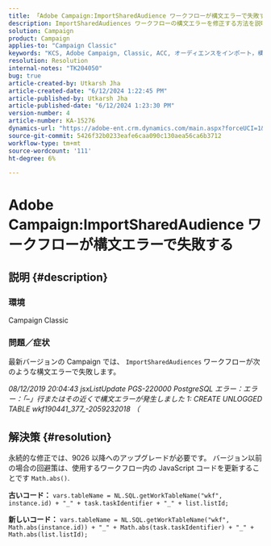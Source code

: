 ```yaml
---
title: 「Adobe Campaign:ImportSharedAudience ワークフローが構文エラーで失敗する」
description: ImportSharedAudiences ワークフローの構文エラーを修正する方法を説明します。
solution: Campaign
product: Campaign
applies-to: "Campaign Classic"
keywords: "KCS, Adobe Campaign, Classic, ACC, オーディエンスをインポート，構文エラー"
resolution: Resolution
internal-notes: "TK204050"
bug: true
article-created-by: Utkarsh Jha
article-created-date: "6/12/2024 1:22:45 PM"
article-published-by: Utkarsh Jha
article-published-date: "6/12/2024 1:23:30 PM"
version-number: 4
article-number: KA-15276
dynamics-url: "https://adobe-ent.crm.dynamics.com/main.aspx?forceUCI=1&pagetype=entityrecord&etn=knowledgearticle&id=f75670d8-be28-ef11-840a-00224808decd"
source-git-commit: 5426f32b0233eafe6caa090c130aea56ca6b3712
workflow-type: tm+mt
source-wordcount: '111'
ht-degree: 6%

---
```


# Adobe Campaign:ImportSharedAudience ワークフローが構文エラーで失敗する

## 説明 {#description}


### <b>環境</b>

Campaign Classic



### <b>問題／症状</b>

最新バージョンの Campaign では、 `ImportSharedAudiences` ワークフローが次のような構文エラーで失敗します。

*08/12/2019 20:04:43 jsxListUpdate PGS-220000 PostgreSQL エラー：エラー：「–」行またはその近くで構文エラーが発生しました 1: CREATE UNLOGGED TABLE wkf190441_377_-2059232018 （*


## 解決策 {#resolution}


永続的な修正では、9026 以降へのアップグレードが必要です。 バージョン以前の場合の回避策は、使用するワークフロー内の JavaScript コードを更新することです `Math.abs()`.

<b>古いコード：</b>
`vars.tableName = NL.SQL.getWorkTableName("wkf", instance.id) + "_" + task.taskIdentifier + "_" + list.listId;`

<b>新しいコード：</b>
`vars.tableName = NL.SQL.getWorkTableName("wkf", Math.abs(instance.id)) + "_" + Math.abs(task.taskIdentifier) + "_" + Math.abs(list.listId);`


